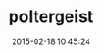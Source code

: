 ---
layout: post
title:  "poltergeist"
repo:   "teampoltergeist/poltergeist"
date:   2015-02-18 10:45:24
gemurl: http://github.com/teampoltergeist/poltergeist
---